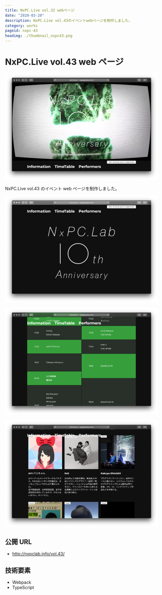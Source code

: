 ```yaml
---
title: NxPC.Live vol.32 webページ
date: "2020-03-20"
description: NxPC.Live vol.43のイベントwebページを制作しました。
category: works
pageid: nxpc-43
headimg: ./thumbnail_nxpc43.png
---
```


# NxPC.Live vol.43 web ページ

![NxPC.Live vol.43 - ヘッダー部分(Visual by Ayumu Nagamatsu)](./nxpc-43-0.png "NxPC.Live vol.43 - ヘッダー部分(Visual by Ayumu Nagamatsu)")

NxPC.Live vol.43 のイベント web ページを制作しました。

![](./nxpc-43-1.png)

![](./nxpc-43-2.png)

![](./nxpc-43-3.png)

## 公開 URL

- http://nxpclab.info/vol.43/

## 技術要素

- Webpack
- TypeScript
